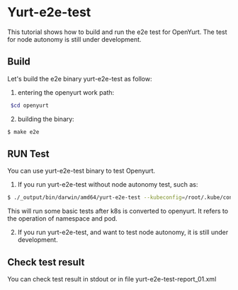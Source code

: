 # Yurt-e2e-test 
This tutorial shows how to build and run the e2e test for OpenYurt. The test for node autonomy is still under development.

## Build
Let's build the e2e binary yurt-e2e-test as follow:
1) entering the openyurt work path:
```bash
 $cd openyurt
```

2) building the binary:
```bash
$ make e2e
```

## RUN Test
You can use yurt-e2e-test binary to test Openyurt.
1) If you run yurt-e2e-test without node autonomy test, such as:
```bash
$ ./_output/bin/darwin/amd64/yurt-e2e-test --kubeconfig=/root/.kube/config  --report-dir=./
```
This will run some basic tests after k8s is converted to openyurt. It refers to the operation of namespace and pod.

2) If you run yurt-e2e-test, and want to test node autonomy, it is still under development.

## Check test result
You can check test result in stdout or in file yurt-e2e-test-report_01.xml
